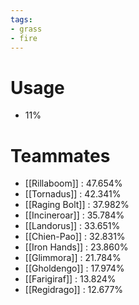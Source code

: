 ```yaml
---
tags:
- grass
- fire
---
```

# Usage
- 11%
# Teammates
- [[Rillaboom]] : 47.654%
- [[Tornadus]] : 42.341%
- [[Raging Bolt]] : 37.982%
- [[Incineroar]] : 35.784%
- [[Landorus]] : 33.651%
- [[Chien-Pao]] : 32.831%
- [[Iron Hands]] : 23.860%
- [[Glimmora]] : 21.784%
- [[Gholdengo]] : 17.974%
- [[Farigiraf]] : 13.824%
- [[Regidrago]] : 12.677%